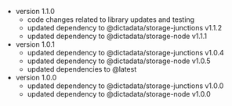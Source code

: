 - version 1.1.0
  - code changes related to library updates and testing
  - updated dependency to @dictadata/storage-junctions v1.1.2
  - updated dependency to @dictadata/storage-node v1.1.1
- version 1.0.1
  - updated dependency to @dictadata/storage-junctions v1.0.4
  - updated dependency to @dictadata/storage-node v1.0.5
  - updated dependencies to @latest
- version 1.0.0
  - updated dependency to @dictadata/storage-junctions v1.0.0
  - updated dependency to @dictadata/storage-node v1.0.0
